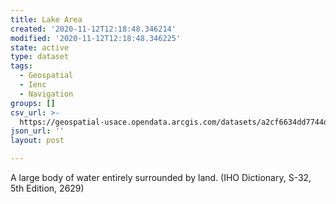 ```yaml
---
title: Lake Area
created: '2020-11-12T12:18:48.346214'
modified: '2020-11-12T12:18:48.346225'
state: active
type: dataset
tags:
  - Geospatial
  - Ienc
  - Navigation
groups: []
csv_url: >-
  https://geospatial-usace.opendata.arcgis.com/datasets/a2cf6634dd7744d7b810d801385b488c_0.csv?outSR=%7B%22latestWkid%22%3A4326%2C%22wkid%22%3A4326%7D
json_url: ''
layout: post

---
```

A large body of water entirely surrounded by land. (IHO Dictionary, S-32, 5th Edition, 2629)
